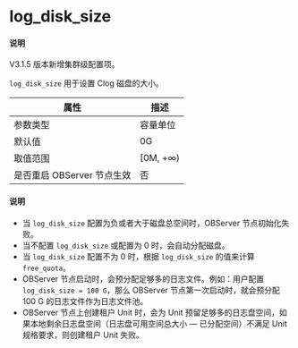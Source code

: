 # log_disk_size

<main id="notice" type='explain'>
  <h4>说明</h4>
  <p>V3.1.5 版本新增集群级配置项。</p>
</main>

`log_disk_size` 用于设置 Clog 磁盘的大小。

| **属性** | **描述** |
| ------ | ------ |
| 参数类型 | 容量单位 |
| 默认值 | 0G |
| 取值范围 | [0M, +∞) |
| 是否重启 OBServer 节点生效 | 否 |

<main id="notice" type='explain'>
  <h4>说明</h4>
  <ul>
  <li>当 <code>log_disk_size</code> 配置为负或者大于磁盘总空间时，OBServer 节点初始化失败。</li>
  <li>当不配置 <code>log_disk_size</code> 或配置为 0 时，会自动分配磁盘。</li>
  <li>当 <code>log_disk_size</code> 配置不为 0 时，根据 <code>log_disk_size</code> 的值来计算 <code>free_quota</code>。</li>
  <li>OBServer 节点启动时，会预分配足够多的日志文件。例如：用户配置 <code>log_disk_size = 100 G</code>，那么 OBServer 节点第一次启动时，就会预分配 100 G 的日志文件作为日志文件池。</li>
  <li>OBServer 节点上创建租户 Unit 时，会为 Unit 预留足够多的日志盘空间，如果本地剩余日志盘空间（日志盘可用空间总大小 — 已分配空间）不满足 Unit 规格要求，则创建租户 Unit 失败。</li>
  </ul>
</main>
